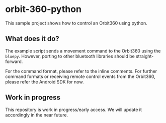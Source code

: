 # orbit-360-python

This sample project shows how to control an Orbit360 using python. 

## What does it do?

The example script sends a movement command to the Orbit360 using the `bluepy`. 
However, porting to other bluetooth libraries should be straight-forward. 

For the command format, please refer to the inline comments. For further command formats or receiving remote control events from the Orbit360, please refer the Android SDK for now. 

## Work in progress

This repository is work in progress/early access. We will update it accordingly in the near future. 
